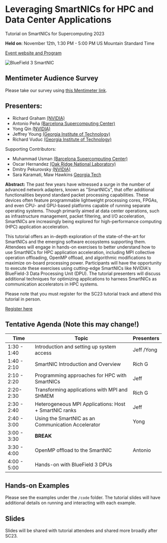 # Leveraging SmartNICs for HPC and Data Center Applications

Tutorial on SmartNICs for Supercomputing 2023


**Held on**: November 12th, 1:30 PM - 5:00 PM US Mountain Standard Time 

[Event website and Program](https://sc23.supercomputing.org/presentation/?id=tut141&sess=sess214)

![BlueField 3 SmartNIC](https://github.com/gt-crnch-rg/smartnic-tutorial-hot-interconnects/blob/41db05cd929c19a445c6afae5dcb226bfb64ac79/fig/smartnic_bf3.jpg)

## Mentimeter Audience Survey

Please take our survey using [this Mentimeter link](https://www.menti.com/aljr5bmzi3wc).

## Presenters:
* Richard Graham [(NVIDIA)](nvidia.com)
* Antonio Peña [(Barcelona Supercomputing Center)](https://www.bsc.es/pena-antonio)
* Yong Qin [(NVIDIA)](nvidia.com)
* Jeffrey Young [(Georgia Institute of Technology)](https://crnch-rg.cc.gatech.edu/)
* Richard Vuduc [(Georgia Institute of Technology)](https://crnch-rg.cc.gatech.edu/)

Supporting Contributors:
* Muhammad Usman [(Barcelona Supercomputing Center)](https://www.bsc.es/usman-muhammad)
* Oscar Hernandez [(Oak Ridge National Laboratory)](ornl.gov)
* Dmitry Pekurovsky [(NVIDIA)](nvidia.com)
* Sara Karamati, Maw Hawkins [Georgia Tech](http://hpcgarage.com/)


**Abstract:** The past few years have witnessed a surge in the number of advanced network adapters, known as "SmartNICs", that offer additional functionalities beyond standard packet processing capabilities. These devices often feature programmable lightweight processing cores, FPGAs, and even CPU- and GPU-based platforms capable of running separate operating systems. Though primarily aimed at data center operations, such as infrastructure management, packet filtering, and I/O acceleration, SmartNICs are increasingly being explored for high-performance computing (HPC) application acceleration.

This tutorial offers an in-depth exploration of the state-of-the-art for SmartNICs and the emerging software ecosystems supporting them. Attendees will engage in hands-on exercises to better understand how to use SmartNICs for HPC application acceleration, including MPI collective operation offloading, OpenMP offload, and algorithmic modifications to maximize on-board processing power. Participants will have the opportunity to execute these exercises using cutting-edge SmartNICs like NVIDIA's BlueField-3 Data Processing Unit (DPU). The tutorial presenters will discuss additional techniques for optimizing applications to harness SmartNICs as communication accelerators in HPC systems.

Please note that you must register for the SC23 tutorial track and attend this tutorial in person.

[Register here](https://sc23.supercomputing.org/attend/registration/)

## Tentative Agenda (Note this may change!)


| Time          | Topic                                   | Presenters   | 
| ------------- | --------------------------------------- | -------------| 
| 1:30 - 1:40    | Introduction and setting up system access | Jeff /Yong | 
| 1:40 - 2:10   | SmartNIC Introduction and Overview      | Rich G       | 
| 2:10 - 2:20   | Programming approaches for HPC with SmartNICs     | Jeff        |
| 2:20- 2:30   | Transforming applications with MPI and SHMEM                      |       Rich G      |
| 2:30 - 2:40   | Heterogeneous MPI Applications: Host + SmartNIC ranks |  Jeff       |
| 2:40 - 3:00   | Using the SmartNIC as an Communication Accelerator      |  Yong       |
| 3:00 - 3:30   | **BREAK**                                |             |
| 3:30 - 4:00   | OpenMP offload to the SmartNIC |  Antonio       |
| 4:00 - 5:00   | Hands-on with BlueField 3 DPUs |         |


## Hands-on Examples

Please see the examples under the `/code` folder. The tutorial slides will have additional details on running and interacting with each example.

## Slides

Slides will be shared with tutorial attendees and shared more broadly after SC23.

